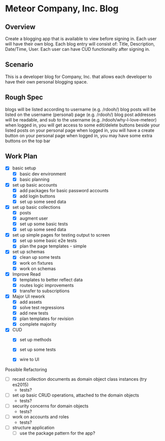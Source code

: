 # Meteor Company, Inc. Blog

## Overview
Create a blogging app that is available to view before signing in. Each user will have their own blog. Each blog entry will consist of: Title, Description, Date/Time, User. Each user can have CUD functionality after signing in.

## Scenario
This is a developer blog for Company, Inc. that allows each developer to have their own personal blogging space.

## Rough Spec
blogs will be listed according to username (e.g. /rdooh/)
blog posts will be listed on the username (personal) page (e.g. /rdooh/)
blog post addresses will be readable, and sub to the username (e.g. /rdooh/why-I-love-meteor)
when logged in, you will get access to some edit/delete buttons beside your listed posts on your personal page
when logged in, you will have a create button on your personal page
when logged in, you may have some extra buttons on the top bar

## Work Plan
- [x] basic setup
  - [x] basic dev environment
  - [x] basic planning
- [x] set up basic accounts
  - [x] add packages for basic password accounts
  - [x] add login buttons
  - [x] set up some seed data
- [x] set up basic collections
  - [x] posts
  - [x] augment user
  - [x] set up some basic tests
  - [x] set up some seed data
- [x] set up simple pages for testing output to screen
  - [x] set up some basic e2e tests
  - [x] plan the page templates - simple
- [x] set up schemas
  - [x] clean up some tests
  - [x] work on fixtures
  - [x] work on schemas
- [x] Improve Read
  - [x] templates to better reflect data
  - [x] routes logic improvements
  - [x] transfer to subscriptions
- [x] Major UI rework
  - [x] add assets
  - [x] solve test regressions
  - [x] add new tests
  - [x] plan templates for revision
  - [x] complete majority

- [x] CUD
  - [x] set up methods
  - [x] set up some tests
  - [x] wire to UI



Possible Refactoring

- [ ] recast collection documents as domain object class instances (try es2015)
  - tests?
- [ ] set up basic CRUD operations, attached to the domain objects
  - tests?
- [ ] security concerns for domain objects
  - tests?
- [ ] work on accounts and roles
  - tests?
- [ ] structure application
  - [ ] use the package pattern for the app?
